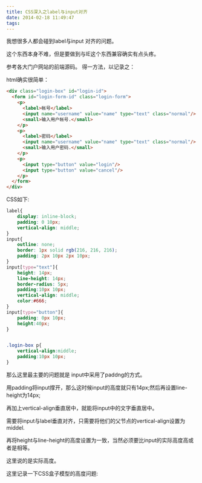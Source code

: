 ```yaml
---
title: CSS深入之label与input对齐
date: 2014-02-18 11:49:47
tags:
---
```

我想很多人都会碰到label与input 对齐的问题。

这个东西本身不难，但是要做到与IE这个东西兼容确实有点头疼。

参考各大门户网站的前端源码。 得一方法，以记录之：

html确实很简单：

``` html
<div class="login-box" id="login-id">
  <form id="login-form-id" class="login-form">
    <p>
      <label>帐号</label>
      <input name="username" value="name" type="text" class="normal"/>
      <small>输入用户帐号.</small>
    </p>
    <p>
      <label>密码</label>
      <input name="username" value="name" type="text" class="normal"/>
      <small>输入用户密码.</small>
    </p>
    <p>
      <input type="button" value="login"/>
      <input type="button" value="cancel"/>
    </p>
  </form>
</div>
```

CSS如下:
``` css
label{
	display: inline-block;
	padding: 0 10px;
	vertical-align: middle;
}
input{
	outline: none;
	border: 1px solid rgb(216, 216, 216);
	padding: 2px 10px 2px 10px;
}
input[type="text"]{
	height: 14px;
	line-height: 14px;
	border-radius: 5px;
	padding:10px 10px;
	vertical-align: middle;
	color:#666;
}
input[type="button"]{
	padding: 0px 10px;
	height:40px;
}


.login-box p{
	vertical-align:middle;
	padding:10px 10px;
}
```
那么这里最主要的问题就是
input中采用了paddng的方式。

用padding将input撑开，那么这时候input的高度就只有14px;然后再设置line-height为14px;

再加上vertical-align垂直居中，就能将input中的文字垂直居中。

需要将input与label垂直对齐，只需要将他们的父节点的vertical-align设置为middel.

再将height与line-height的高度设置为一致，当然必须要比input的实际高度高或者是相等。

这里说的是实际高度。

这里记录一下CSS盒子模型的高度问题:



